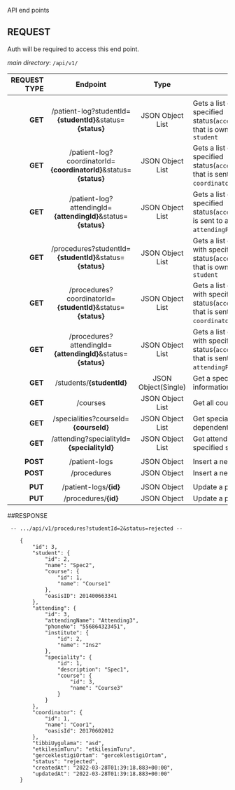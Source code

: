 
API end points



## REQUEST
Auth will be required to access this end point.

_main directory_: `/api/v1/`

| REQUEST TYPE |                              Endpoint                              |        Type         | Description                                                                                                                       |
|-------------:|:------------------------------------------------------------------:|:-------------------:|-----------------------------------------------------------------------------------------------------------------------------------|
|              |                                                                    |                     |                                                                                                                                   |
|      **GET** |     /patient-log?studentId=**{studentId}**&status=**{status}**     |  JSON Object List   | Gets a list of patient log with specified status(`accept`,`reject`,`waiting`) that is owned by a specific `student`               |
|      **GET** | /patient-log?coordinatorId=**{coordinatorId}**&status=**{status}** |  JSON Object List   | Gets a list of patient log with specified status(`accept`,`reject`,`waiting`) that is sent to a specific `coordinator`.           |
|      **GET** |   /patient-log?attendingId=**{attendingId}**&status=**{status}**   |  JSON Object List   | Gets a list of patient log with specified status(`accept`,`reject`,`waiting`)that is sent to a specific `attendingPhysician`.     |
|      **GET** |     /procedures?studentId=**{studentId}**&status=**{status}**      |  JSON Object List   | Gets a list of procedure form with specified status(`accept`,`reject`,`waiting`) that is owned by a specific `student`            |
|      **GET** |   /procedures?coordinatorId=**{studentId}**&status=**{status}**    |  JSON Object List   | Gets a list of procedure form with specified status(`accept`,`reject`,`waiting`) that is sent to a specific `coordinator`.        |
|      **GET** |   /procedures?attendingId=**{attendingId}**&status=**{status}**    |  JSON Object List   | Gets a list of procedure form with specified status(`accept`,`reject`,`waiting`) that is sent to a specific `attendingPhysician`. |
|      **GET** |                     /students/**{studentId}**                      | JSON Object(Single) | Get a specific `students`' information.                                                                                           |
|      **GET** |                              /courses                              |  JSON Object List   | Get all courses                                                                                                                   |
|      **GET** |               /specialities?courseId=**{courseId}**                |  JSON Object List   | Get specialities that are dependent on courseId                                                                                   |
|      **GET** |             /attending?specialityId=**{specialityId}**             |  JSON Object List   | Get attending physicians with specified speciality.                                                                               |
|              |                                                                    |                     |                                                                                                                                   |
|     **POST** |                           /patient-logs                            |     JSON Object     | Insert a new patient log form.                                                                                                    |
|     **POST** |                            /procedures                             |     JSON Object     | Insert a new procedure form.                                                                                                      |
|              |                                                                    |                     |                                                                                                                                   |
|      **PUT** |                       /patient-logs/**{id}**                       |     JSON Object     | Update a patient log                                                                                                              |
|      **PUT** |                        /procedures/**{id}**                        |     JSON Object     | Update a procedure form                                                                                                           |

##RESPONSE

```
 -- .../api/v1/procedures?studentId=2&status=rejected --
 
    {
        "id": 3,
        "student": {
            "id": 2,
            "name": "Spec2",
            "course": {
                "id": 1,
                "name": "Course1"
            },
            "oasisID": 201400663341
        },
        "attending": {
            "id": 3,
            "attendingName": "Attending3",
            "phoneNo": "556864323451",
            "institute": {
                "id": 2,
                "name": "Ins2"
            },
            "speciality": {
                "id": 1,
                "description": "Spec1",
                "course": {
                    "id": 3,
                    "name": "Course3"
                }
            }
        },
        "coordinator": {
            "id": 1,
            "name": "Coor1",
            "oasisId": 20170602012
        },
        "tibbiUygulama": "asd",
        "etkilesimTuru": "etkilesimTuru",
        "gerceklestigiOrtam": "gerceklestigiOrtam",
        "status": "rejected",
        "createdAt": "2022-03-28T01:39:18.883+00:00",
        "updatedAt": "2022-03-28T01:39:18.883+00:00"
    }
    
    
    

```